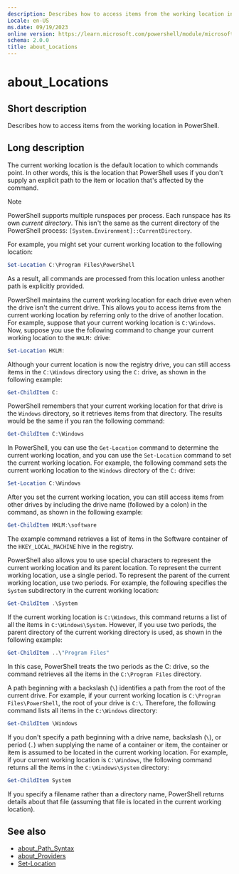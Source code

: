 ```yaml
---
description: Describes how to access items from the working location in PowerShell.
Locale: en-US
ms.date: 09/19/2023
online version: https://learn.microsoft.com/powershell/module/microsoft.powershell.core/about/about_locations?view=powershell-7.4&WT.mc_id=ps-gethelp
schema: 2.0.0
title: about_Locations
---
```

# about_Locations

## Short description

Describes how to access items from the working location in PowerShell.

## Long description

The current working location is the default location to which commands point.
In other words, this is the location that PowerShell uses if you don't supply
an explicit path to the item or location that's affected by the command.

> [!NOTE]
> PowerShell supports multiple runspaces per process. Each runspace has its own
> _current directory_. This isn't the same as the current directory of the
> PowerShell process: `[System.Environment]::CurrentDirectory`.

For example, you might set your current working location to the following
location:

```powershell
Set-Location C:\Program Files\PowerShell
```

As a result, all commands are processed from this location unless another path
is explicitly provided.

PowerShell maintains the current working location for each drive even when the
drive isn't the current drive. This allows you to access items from the
current working location by referring only to the drive of another location.
For example, suppose that your current working location is `C:\Windows`. Now,
suppose you use the following command to change your current working location
to the `HKLM:` drive:

```powershell
Set-Location HKLM:
```

Although your current location is now the registry drive, you can still access
items in the `C:\Windows` directory using the `C:` drive, as shown in the
following example:

```powershell
Get-ChildItem C:
```

PowerShell remembers that your current working location for that drive is the
`Windows` directory, so it retrieves items from that directory. The results
would be the same if you ran the following command:

```powershell
Get-ChildItem C:\Windows
```

In PowerShell, you can use the `Get-Location` command to determine the current
working location, and you can use the `Set-Location` command to set the current
working location. For example, the following command sets the current working
location to the `Windows` directory of the `C:` drive:

```powershell
Set-Location C:\Windows
```

After you set the current working location, you can still access items from
other drives by including the drive name (followed by a colon) in the command,
as shown in the following example:

```powershell
Get-ChildItem HKLM:\software
```

The example command retrieves a list of items in the Software container of the
`HKEY_LOCAL_MACHINE` hive in the registry.

PowerShell also allows you to use special characters to represent the current
working location and its parent location. To represent the current working
location, use a single period. To represent the parent of the current working
location, use two periods. For example, the following specifies the `System`
subdirectory in the current working location:

```powershell
Get-ChildItem .\System
```

If the current working location is `C:\Windows`, this command returns a list of
all the items in `C:\Windows\System`. However, if you use two periods, the
parent directory of the current working directory is used, as shown in the
following example:

```powershell
Get-ChildItem ..\"Program Files"
```

In this case, PowerShell treats the two periods as the C: drive, so the
command retrieves all the items in the `C:\Program Files` directory.

A path beginning with a backslash (`\`) identifies a path from the root of the
current drive. For example, if your current working location is
`C:\Program Files\PowerShell`, the root of your drive is `C:\`. Therefore, the
following command lists all items in the `C:\Windows` directory:

```powershell
Get-ChildItem \Windows
```

If you don't specify a path beginning with a drive name, backslash (`\`), or
period (`.`) when supplying the name of a container or item, the container or
item is assumed to be located in the current working location. For example, if
your current working location is `C:\Windows`, the following command returns
all the items in the `C:\Windows\System` directory:

```powershell
Get-ChildItem System
```

If you specify a filename rather than a directory name, PowerShell returns
details about that file (assuming that file is located in the current working
location).

## See also

- [about_Path_Syntax](about_Path_Syntax.md)
- [about_Providers](about_Providers.md)
- [Set-Location](xref:Microsoft.PowerShell.Management.Set-Location)
